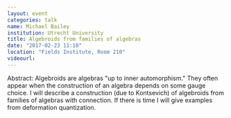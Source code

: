 ```yaml
---
layout: event
categories: talk
name: Michael Bailey
institution: Utrecht University
title: Algebroids from families of algebras
date: "2017-02-23 11:10"
location: "Fields Institute, Room 210"
videourl: 
---
```

Abstract: Algebroids are algebras "up to inner automorphism." They often appear when the construction of an algebra depends on some gauge choice. I will describe a construction (due to Kontsevich) of algebroids from families of algebras with connection. If there is time I will give examples from deformation quantization.
